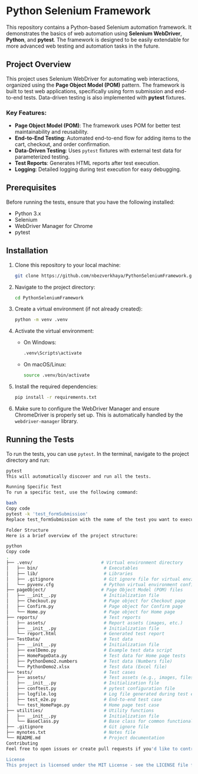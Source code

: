 # Python Selenium Framework

This repository contains a Python-based Selenium automation framework. It demonstrates the basics of web automation using **Selenium WebDriver**, **Python**, and **pytest**. The framework is designed to be easily extendable for more advanced web testing and automation tasks in the future.

## Project Overview

This project uses Selenium WebDriver for automating web interactions, organized using the **Page Object Model (POM)** pattern. The framework is built to test web applications, specifically using form submission and end-to-end tests. Data-driven testing is also implemented with **pytest** fixtures.

### Key Features:
- **Page Object Model (POM)**: The framework uses POM for better test maintainability and reusability.
- **End-to-End Testing**: Automated end-to-end flow for adding items to the cart, checkout, and order confirmation.
- **Data-Driven Testing**: Uses `pytest` fixtures with external test data for parameterized testing.
- **Test Reports**: Generates HTML reports after test execution.
- **Logging**: Detailed logging during test execution for easy debugging.

## Prerequisites

Before running the tests, ensure that you have the following installed:
- Python 3.x
- Selenium
- WebDriver Manager for Chrome
- pytest

## Installation

1. Clone this repository to your local machine:
    ```bash
    git clone https://github.com/nbezverkhaya/PythonSeleniumFramework.git
    ```

2. Navigate to the project directory:
    ```bash
    cd PythonSeleniumFramework
    ```

3. Create a virtual environment (if not already created):
    ```bash
    python -m venv .venv
    ```

4. Activate the virtual environment:
   - On Windows:
     ```bash
     .venv\Scripts\activate
     ```
   - On macOS/Linux:
     ```bash
     source .venv/bin/activate
     ```

5. Install the required dependencies:
    ```bash
    pip install -r requirements.txt
    ```

6. Make sure to configure the WebDriver Manager and ensure ChromeDriver is properly set up. This is automatically handled by the `webdriver-manager` library.

## Running the Tests

To run the tests, you can use `pytest`. In the terminal, navigate to the project directory and run:

```bash
pytest
This will automatically discover and run all the tests.

Running Specific Test
To run a specific test, use the following command:

bash
Copy code
pytest -k 'test_formSubmission'
Replace test_formSubmission with the name of the test you want to execute.

Folder Structure
Here is a brief overview of the project structure:

python
Copy code
.
├── .venv/                          # Virtual environment directory
│   ├── bin/                         # Executables
│   ├── lib/                         # Libraries
│   ├── .gitignore                   # Git ignore file for virtual environment
│   └── pyvenv.cfg                   # Python virtual environment configuration
├── pageObject/                     # Page Object Model (POM) files
│   ├── __init__.py                  # Initialization file
│   ├── Checkout.py                  # Page object for Checkout page
│   ├── Confirm.py                   # Page object for Confirm page
│   └── Home.py                      # Page object for Home page
├── reports/                         # Test reports
│   ├── assets/                      # Report assets (images, etc.)
│   ├── __init__.py                  # Initialization file
│   └── report.html                  # Generated test report
├── TestData/                        # Test data
│   ├── __init__.py                  # Initialization file
│   ├── exelDemo.py                  # Example test data script
│   ├── HomePageData.py              # Test data for Home page tests
│   ├── PythonDemo2.numbers          # Test data (Numbers file)
│   └── PythonDemo2.xlsx             # Test data (Excel file)
├── tests/                           # Test cases
│   ├── assets/                      # Test assets (e.g., images, files)
│   ├── __init__.py                  # Initialization file
│   ├── conftest.py                  # pytest configuration file
│   ├── logfile.log                  # Log file generated during test execution
│   ├── test_e2e.py                  # End-to-end test case
│   └── test_HomePage.py             # Home page test case
├── utilities/                       # Utility functions
│   ├── __init__.py                  # Initialization file
│   └── BaseClass.py                 # Base class for common functionality
├── .gitignore                       # Git ignore file
├── mynotes.txt                      # Notes file
└── README.md                        # Project documentation
Contributing
Feel free to open issues or create pull requests if you'd like to contribute to this project.

License
This project is licensed under the MIT License - see the LICENSE file for details

